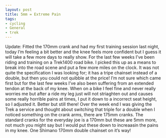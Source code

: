 ```yaml
---
layout: post
title: 5mm = Extreme Pain
tags:
- cycling
- General
- trek
---
```

Update:
Fitted the 170mm crank and had my first training session last night, today I’m feeling a bit better and the knee feels more confident but I guess it will take a few more days to really show.
For the last few weeks I’ve been riding and training on a Trek1400 road bike. I picked this up as a means to break into the road scene and put a few more miles on the clock. It was not quite the specification I was looking for; it has a tripe chainset instead of a double, but then you could not quibble at the price!
I’m not sure which came first but for the last few weeks I’ve also been suffering from an extended tendon at the back of my knee. When on a bike I feel fine and never really worries me but after a ride my leg just will not striaghten out and causes some really horrible pains at times, I put it down to a incorrect seat height, so I adjusted it. Better but still there!
Over the week end I was giving the Trek a service and thought about switching that triple for a double when I noticed something on the crank arms, there are 175mm cranks. The standard cranks for the everyday joe is a 170mm but these are 5mm more, not much you might say but I would put these down to increaasin the pains in my knee. One Shimano 170mm double chainset on it’s way!
